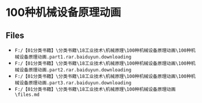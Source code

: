 # 100种机械设备原理动画

## Files

- `F:/【01分类书籍】\分类书籍\18工业技术\机械原理\100种机械设备原理动画\100种机械设备原理动画.part1.rar.baiduyun.downloading`
- `F:/【01分类书籍】\分类书籍\18工业技术\机械原理\100种机械设备原理动画\100种机械设备原理动画.part2.rar.baiduyun.downloading`
- `F:/【01分类书籍】\分类书籍\18工业技术\机械原理\100种机械设备原理动画\100种机械设备原理动画.part3.rar.baiduyun.downloading`
- `F:/【01分类书籍】\分类书籍\18工业技术\机械原理\100种机械设备原理动画\files.md`

